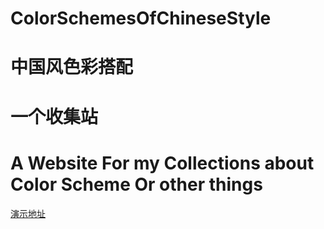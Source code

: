 # ColorSchemesOfChineseStyle
# 中国风色彩搭配
# 一个收集站
# A Website For my Collections about Color Scheme Or other things
[演示地址](http://collect.fangmingxuan.com/)

